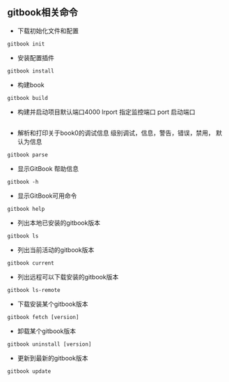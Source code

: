## gitbook相关命令

* 下载初始化文件和配置

```
gitbook init
```

- 安装配置插件
```
gitbook install
```
-  构建book
```
gitbook build
```
- 构建并启动项目默认端口4000 lrport 指定监控端口 port 启动端口
```gitbook serve --lrport 32928 --port 4000
```
- 解析和打印关于book0的调试信息	级别调试，信息，警告，错误，禁用，  默认为信息
```
gitbook parse
```
- 显示GitBook 帮助信息

```
gitbook -h
```

- 显示GitBook可用命令

```
gitbook help
```

- 列出本地已安装的gitbook版本

```
gitbook ls
```

- 列出当前活动的gitbook版本

```
gitbook current
```

- 列出远程可以下载安装的gitbook版本

```
gitbook ls-remote
```

- 下载安装某个gitbook版本

```
gitbook fetch [version]
```

- 卸载某个gitbook版本

```
gitbook uninstall [version]
```

- 更新到最新的gitbook版本

```
gitbook update
```

